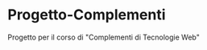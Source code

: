 Progetto-Complementi
====================

Progetto per il corso di "Complementi di Tecnologie Web"
